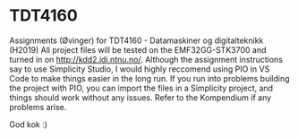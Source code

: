# TDT4160
Assignments (Øvinger) for TDT4160 - Datamaskiner og digitalteknikk (H2019)
All project files will be tested on the EMF32GG-STK3700 and turned in on http://kdd2.idi.ntnu.no/.
Although the assignment instructions say to use Simplicity Studio, I would highly reccomend using PIO in VS Code
to make things easier in the long run. If you run into problems building the project with PIO, you can import
the files in a Simplicity project, and things should work without any issues. Refer to the Kompendium if any
problems arise.

God kok :)
